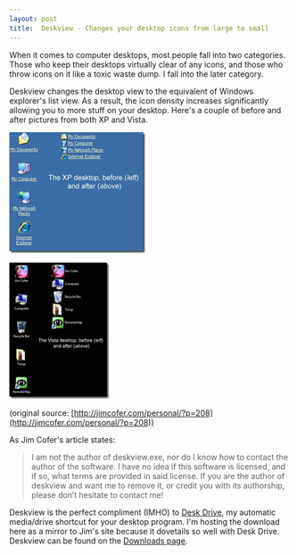 ```yaml
---
layout: post
title:  Deskview - Changes your desktop icons from large to small
---
```

When it comes to computer desktops, most people fall into two categories. Those who keep their desktops virtually clear of any icons, and those who throw icons on it like a toxic waste dump. I fall into the later category.

Deskview changes the desktop view to the equivalent of Windows explorer's list view. As a result, the icon density increases significantly allowing you to more stuff on your desktop. Here's a couple of before and after pictures from both XP and Vista.

[![xp_desktop](/cdn/images/blog/DeskviewChangesyourdesktopiconsfromlarge_7E96/xp_desktop_thumb.jpg)](/cdn/images/blog/DeskviewChangesyourdesktopiconsfromlarge_7E96/xp_desktop.jpg)

[![vista_desktop](/cdn/images/blog/DeskviewChangesyourdesktopiconsfromlarge_7E96/vista_desktop_thumb.jpg)](/cdn/images/blog/DeskviewChangesyourdesktopiconsfromlarge_7E96/vista_desktop.jpg)

(original source: [http://jimcofer.com/personal/?p=208](http://jimcofer.com/personal/?p=208))

As Jim Cofer's article states:

> I am not the author of deskview.exe, nor do I know how to contact the author of the software. I have no idea if this software is licensed, and if so, what terms are provided in said license. If you are the author of deskview and want me to remove it, or credit you with its authorship, please don’t hesitate to contact me!

Deskview is the perfect compliment (IMHO) to [Desk Drive](/deskdrive), my automatic media/drive shortcut for your desktop program. I'm hosting the download here as a mirror to Jim's site because it dovetails so well with Desk Drive. Deskview can be found on the [Downloads page](/downloads).
